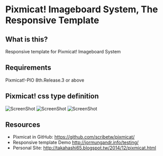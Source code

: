 Pixmicat! Imageboard System, The Responsive Template
========

What is this?
-------------
Responsive template for Pixmicat! Imageboard System

Requirements
------------
Pixmicat!-PIO 8th.Release.3 or above

Pixmicat! css type definition
---------
![ScreenShot](http://i.imgur.com/YeYShMs.png)
![ScreenShot](http://i.imgur.com/q1zQx7A.png)
![ScreenShot](http://i.imgur.com/AtZoIo4.png)

Resources
---------
- Pixmicat in GitHub: https://github.com/scribetw/pixmicat/
- Responsive template Demo http://jormungandr.info/testing/
- Personal Site: http://takahashi65.blogspot.tw/2014/12/pixmicat.html